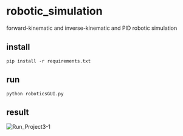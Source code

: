 # robotic_simulation
forward-kinematic and inverse-kinematic and PID robotic simulation
## install

```
pip install -r requirements.txt

```
## run
```
python roboticsGUI.py

```
## result

![Run_Project3-1](Run_Project3-1.gif)
